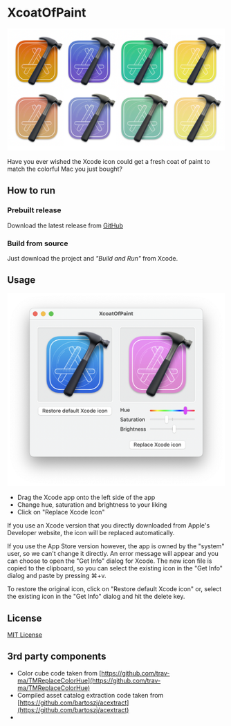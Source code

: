 # XcoatOfPaint
<img src="Xcoats.png" width="536">

Have you ever wished the Xcode icon could get a fresh coat of paint to match the colorful Mac you just bought?

## How to run
### Prebuilt release
Download the latest release from [GitHub](https://github.com/DerLobi/XcoatOfPaint/releases)

### Build from source
Just download the project and _"Build and Run"_ from Xcode.

## Usage
<img src="app.png" width=546>

* Drag the Xcode app onto the left side of the app
* Change hue, saturation and brightness to your liking
* Click on "Replace Xcode Icon"

If you use an Xcode version that you directly downloaded from Apple's Developer website, the icon will be replaced automatically.

If you use the App Store version however, the app is owned by the "system" user, so we can't change it directly. An error message will appear and you can choose to open the "Get Info" dialog for Xcode. The new icon file is copied to the clipboard, so you can select the existing icon in the "Get Info" dialog and paste by pressing ⌘+v.

To restore the original icon, click on "Restore default Xcode icon" or, select the existing icon in the "Get Info" dialog and hit the delete key.

## License
[MIT License](https://github.com/DerLobi/XcoatOfPaint/blob/main/LICENSE)

## 3rd party components
* Color cube code taken from [https://github.com/trav-ma/TMReplaceColorHue](https://github.com/trav-ma/TMReplaceColorHue)
* Compiled asset catalog extraction code taken from [https://github.com/bartoszj/acextract](https://github.com/bartoszj/acextract)
* 
